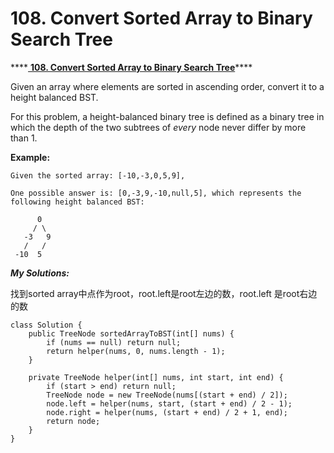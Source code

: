# 108. Convert Sorted Array to Binary Search Tree

\*\*\*\*[ **108. Convert Sorted Array to Binary Search Tree**](https://leetcode.com/problems/convert-sorted-array-to-binary-search-tree/description/)\*\*\*\*

Given an array where elements are sorted in ascending order, convert it to a height balanced BST.

For this problem, a height-balanced binary tree is defined as a binary tree in which the depth of the two subtrees of _every_ node never differ by more than 1.

**Example:**

```text
Given the sorted array: [-10,-3,0,5,9],

One possible answer is: [0,-3,9,-10,null,5], which represents the following height balanced BST:

      0
     / \
   -3   9
   /   /
 -10  5
```

_**My Solutions:**_

找到sorted array中点作为root，root.left是root左边的数，root.left 是root右边的数

```text
class Solution {
    public TreeNode sortedArrayToBST(int[] nums) {
        if (nums == null) return null;
        return helper(nums, 0, nums.length - 1);
    }
    
    private TreeNode helper(int[] nums, int start, int end) {
        if (start > end) return null;
        TreeNode node = new TreeNode(nums[(start + end) / 2]);
        node.left = helper(nums, start, (start + end) / 2 - 1);
        node.right = helper(nums, (start + end) / 2 + 1, end);
        return node;
    }
}
```

